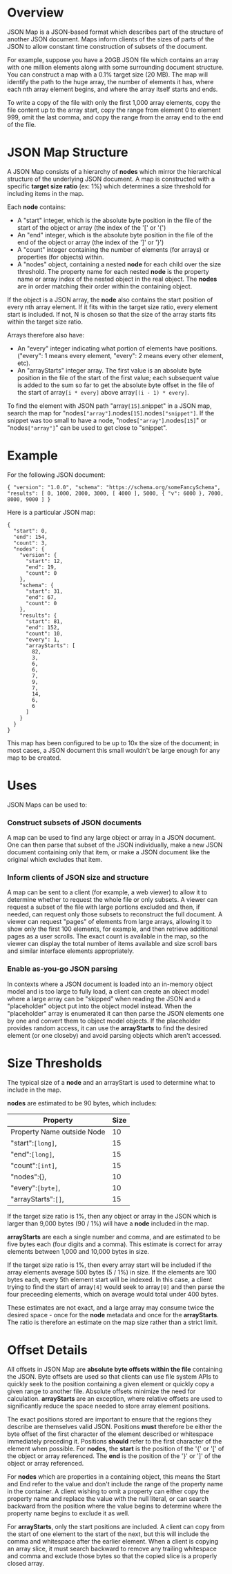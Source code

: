 # Overview
JSON Map is a JSON-based format which describes part of the structure of another JSON document. Maps inform clients of the sizes of parts of the JSON to allow constant time construction of subsets of the document.

For example, suppose you have a 20GB JSON file which contains an array with one million elements along with some surrounding document structure. You can construct a map with a 0.1% target size (20 MB). The map will identify the path to the huge array, the number of elements it has, where each nth array element begins, and where the array itself starts and ends. 

To write a copy of the file with only the first 1,000 array elements, copy the file content up to the array start, copy the range from element 0 to element 999, omit the last comma, and copy the range from the array end to the end of the file.


# JSON Map Structure
A JSON Map consists of a hierarchy of **nodes** which mirror the hierarchical structure of the underlying JSON document. A map is constructed with a specific **target size ratio** (ex: 1%) which determines a size threshold for including items in the map.

Each **node** contains:
* A "start" integer, which is the absolute byte position in the file of the start of the object or array (the index of the '[' or '{')
* An "end" integer, which is the absolute byte position in the file of the end of the object or array (the index of the ']' or '}')
* A "count" integer containing the number of elements (for arrays) or properties (for objects) within.
* A "nodes" object, containing a nested **node** for each child over the size threshold. The property name for each nested **node** is the property name or array index of the nested object in the real object. The **nodes** are in order matching their order within the containing object.

If the object is a JSON array, the **node** also contains the start position of every nth array element. If it fits within the target size ratio, every element start is included. If not, N is chosen so that the size of the array starts fits within the target size ratio.

Arrays therefore also have:
* An "every" integer indicating what portion of elements have positions. ("every": 1 means every element, "every": 2 means every other element, etc).
* An "arrayStarts" integer array. The first value is an absolute byte position in the file of the start of the first value; each subsequent value is added to the sum so far to get the absolute byte offset in the file of the start of array`[i * every]` above array`[(i - 1) * every]`.

To find the element with JSON path "array`[15]`.snippet" in a JSON map, search the map for "nodes`["array"]`.nodes`[15]`.nodes`["snippet"]`. If the snippet was too small to have a node, "nodes`["array"]`.nodes`[15]`" or "nodes`["array"]`" can be used to get close to "snippet".

# Example
For the following JSON document:
```
{ "version": "1.0.0", "schema": "https://schema.org/someFancySchema", "results": [ 0, 1000, 2000, 3000, [ 4000 ], 5000, { "v": 6000 }, 7000, 8000, 9000 ] }
```

Here is a particular JSON map:
```
{
  "start": 0,
  "end": 154,
  "count": 3,
  "nodes": {
    "version": {
      "start": 12,
      "end": 19,
      "count": 0
    },
    "schema": {
      "start": 31,
      "end": 67,
      "count": 0
    },
    "results": {
      "start": 81,
      "end": 152,
      "count": 10,
      "every": 1,
      "arrayStarts": [
        82,
        3,
        6,
        6,
        7,
        9,
        7,
        14,
        6,
        6
      ]
    }
  }
}
```

This map has been configured to be up to 10x the size of the document; in most cases, a JSON document this small wouldn't be large enough for any map to be created.

# Uses
JSON Maps can be used to:

### Construct subsets of JSON documents
A map can be used to find any large object or array in a JSON document. One can then parse that subset of the JSON individually, make a new JSON document containing only that item, or make a JSON document like the original which excludes that item.


### Inform clients of JSON size and structure
A map can be sent to a client (for example, a web viewer) to allow it to determine whether to request the whole file or only subsets. A viewer can request a subset of the file with large portions excluded and then, if needed, can request only those subsets to reconstruct the full document. A viewer can request "pages" of elements from large arrays, allowing it to show only the first 100 elements, for example, and then retrieve additional pages as a user scrolls. The exact count is available in the map, so the viewer can display the total number of items available and size scroll bars and similar interface elements appropriately.


### Enable as-you-go JSON parsing
In contexts where a JSON document is loaded into an in-memory object model and is too large to fully load, a client can create an object model where a large array can be "skipped" when reading the JSON and a "placeholder" object put into the object model instead. When the "placeholder" array is enumerated it can then parse the JSON elements one by one and convert them to object model objects. If the placeholder provides random access, it can use the **arrayStarts** to find the desired element (or one closeby) and avoid parsing objects which aren't accessed.


# Size Thresholds
The typical size of a **node** and an arrayStart is used to determine what to include in the map.

**nodes** are estimated to be 90 bytes, which includes:

| Property | Size |
| ------------- | ------------- |
| Property Name outside Node | 10 |
| "start":`[long]`, | 15 |
| "end":`[long]`, | 15 |
| "count":`[int]`, | 15 |
| "nodes":{}, | 10 |
| "every":`[byte]`, | 10 |
| "arrayStarts":`[]`, | 15 |

If the target size ratio is 1%, then any object or array in the JSON which is larger than 9,000 bytes (90 / 1%) will have a **node** included in the map.

**arrayStarts** are each a single number and comma, and are estimated to be five bytes each (four digits and a comma). This estimate is correct for array elements between 1,000 and 10,000 bytes in size.

If the target size ratio is 1%, then every array start will be included if the array elements average 500 bytes (5 / 1%) in size. If the elements are 100 bytes each, every 5th element start will be indexed. In this case, a client trying to find the start of array`[4]` would seek to array`[0]` and then parse the four preceeding elements, which on average would total under 400 bytes.

These estimates are not exact, and a large array may consume twice the desired space - once for the **node** metadata and once for the **arrayStarts**. The ratio is therefore an estimate on the map size rather than a strict limit.


# Offset Details
All offsets in JSON Map are **absolute byte offsets within the file** containing the JSON. Byte offsets are used so that clients can use file system APIs to quickly seek to the position containing a given element or quickly copy a given range to another file. Absolute offsets minimize the need for calculation. **arrayStarts** are an exception, where relative offsets are used to significantly reduce the space needed to store array element positions.

The exact positions stored are important to ensure that the regions they describe are themselves valid JSON. Positions **must** therefore be either the byte offset of the first character of the element described or whitespace immediately preceding it. Positions **should** refer to the first character of the element when possible. For **nodes**, the **start** is the position of the '{' or '[' of the object or array referenced. The **end** is the position of the '}' or ']' of the object or array referenced.

For **nodes** which are properties in a containing object, this means the Start and End refer to the value and don't include the range of the property name in the container. A client wishing to omit a property can either copy the property name and replace the value with the null literal, or can search backward from the position where the value begins to determine where the property name begins to exclude it as well.

For **arrayStarts**, only the start positions are included. A client can copy from the start of one element to the start of the next, but this will include the comma and whitespace after the earlier element. When a client is copying an array slice, it must search backward to remove any trailing whitespace and comma and exclude those bytes so that the copied slice is a properly closed array.